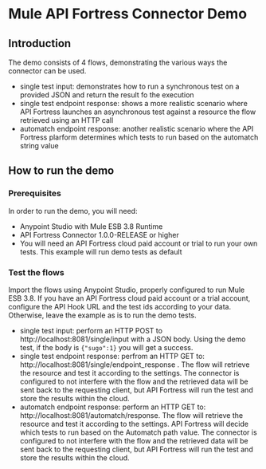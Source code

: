 # Mule API Fortress Connector Demo

## Introduction
The demo consists of 4 flows, demonstrating the various ways the connector can be used.

* single test input: demonstrates how to run a synchronous test on a provided JSON and return the result fo the execution
* single test endpoint response: shows a more realistic scenario where API Fortress launches an asynchronous test against a resource the flow retrieved using an HTTP call
* automatch endpoint response: another realistic scenario where the API Fortress plarform determines which tests to run based on the automatch string value

## How to run the demo

### Prerequisites
In order to run the demo, you will need:
* Anypoint Studio with Mule ESB 3.8 Runtime
* API Fortress Connector 1.0.0-RELEASE or higher
* You will need an API Fortress cloud paid account or trial to run your own tests. This example will run demo tests as default

### Test the flows
Import the flows using Anypoint Studio, properly configured to run Mule ESB 3.8.
If you have an API Fortress cloud paid account or a trial account, configure the API Hook URL and the test ids according to your data. Otherwise,
leave the example as is to run the demo tests.

* single test input: perform an HTTP POST to http://localhost:8081/single/input with a JSON body. Using the demo test, if the body is `{"sugo":1}` you will get a success.
* single test endpoint response: perfrom an HTTP GET to: http://localhost:8081/single/endpoint_response . The flow will retrieve the resource and test it according to the
settings. The connector is configured to not interfere with the flow and the retrieved data will be sent back to the requesting client, but API Fortress will run the test
and store the results within the cloud.
* automatch endpoint response: perform an HTTP GET to: http://localhost:8081/automatch/response. The flow will retrieve the resource and test it according to the
settings. API Fortress will decide which tests to run based on the Automatch path value. 
The connector is configured to not interfere with the flow and the retrieved data will be sent back to the requesting client, but API Fortress will run the test
and store the results within the cloud.
